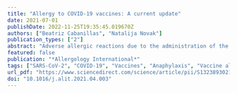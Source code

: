 ```yaml
---
title: "Allergy to COVID-19 vaccines: A current update"
date: 2021-07-01
publishDate: 2022-11-25T19:35:45.019670Z
authors: ["Beatriz Cabanillas", "Natalija Novak"]
publication_types: ["2"]
abstract: "Adverse allergic reactions due to the administration of the vaccines developed for the protection of coronavirus disease 2019 (COVID-19) have been reported since the initiation of the vaccination campaigns. Current analyses provided by the Center for Disease Control and Prevention (CDC) and Food and Drug Administration (FDA) in the United States have estimated the rates of anaphylactic reactions in 2.5 and 11.1 per million of mRNA-1273 and BNT162b2 vaccines administered, respectively. Although rather low, such rates could have importance due to the uncommon fact that a large majority of the world population will be subjected to vaccination with the aforementioned vaccines in the following months and vaccination will most likely be necessary every season as for influenza vaccines. Health regulators have advised that any subject with a previous history of allergy to drugs or any component of the vaccines should not be vaccinated, however, certain misunderstanding exists since allergy to specific excipients in drugs and vaccines are in occasions misdiagnosed due to an absence of suspicion to specific excipients as allergenic triggers or due to inaccurate labeling or nomenclature. In this review, we provide an updated revision of the most current data regarding the anaphylactic reactions described for BNT162b2 vaccine, mRNA-1273 vaccine, and AZD1222 vaccine. We extensively describe the different excipients in the vaccines with the potential to elicit systemic allergic reactions such as polyethylene glycol (PEG), polysorbates, tromethamine/trometamol, and others and the possible immunological mechanisms involved."
featured: false
publication: "*Allergology International*"
tags: ["SARS-CoV-2", "COVID-19", "Vaccines", "Anaphylaxis", "Vaccine allergy"]
url_pdf: "https://www.sciencedirect.com/science/article/pii/S1323893021000459"
doi: "10.1016/j.alit.2021.04.003"
---
```


